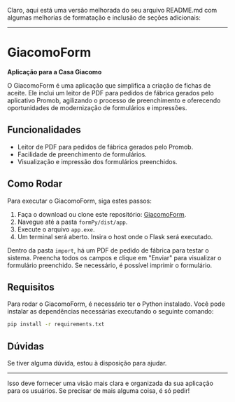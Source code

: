 Claro, aqui está uma versão melhorada do seu arquivo README.md com algumas melhorias de formatação e inclusão de seções adicionais:

---

# GiacomoForm

**Aplicação para a Casa Giacomo**

O GiacomoForm é uma aplicação que simplifica a criação de fichas de aceite. Ele inclui um leitor de PDF para pedidos de fábrica gerados pelo aplicativo Promob, agilizando o processo de preenchimento e oferecendo oportunidades de modernização de formulários e impressões.

## Funcionalidades

- Leitor de PDF para pedidos de fábrica gerados pelo Promob.
- Facilidade de preenchimento de formulários.
- Visualização e impressão dos formulários preenchidos.

## Como Rodar

Para executar o GiacomoForm, siga estes passos:

1. Faça o download ou clone este repositório: [GiacomoForm](https://github.com/NMaksed/giacomoForm).
2. Navegue até a pasta `formPy/dist/app`.
3. Execute o arquivo `app.exe`.
4. Um terminal será aberto. Insira o host onde o Flask será executado.

Dentro da pasta `import`, há um PDF de pedido de fábrica para testar o sistema. Preencha todos os campos e clique em "Enviar" para visualizar o formulário preenchido. Se necessário, é possível imprimir o formulário.

## Requisitos

Para rodar o GiacomoForm, é necessário ter o Python instalado. Você pode instalar as dependências necessárias executando o seguinte comando:

```bash
pip install -r requirements.txt
```

## Dúvidas

Se tiver alguma dúvida, estou à disposição para ajudar.

---

Isso deve fornecer uma visão mais clara e organizada da sua aplicação para os usuários. Se precisar de mais alguma coisa, é só pedir!
